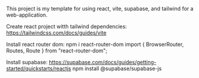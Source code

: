 This project is my template for using react, vite, supabase, and tailwind for a web-application.

Create react project witth tailwind dependencies:
https://tailwindcss.com/docs/guides/vite

Install react router dom:
npm i react-router-dom
import { BrowserRouter, Routes, Route } from "react-router-dom";

Install supabase:
https://supabase.com/docs/guides/getting-started/quickstarts/reactjs
npm install @supabase/supabase-js
